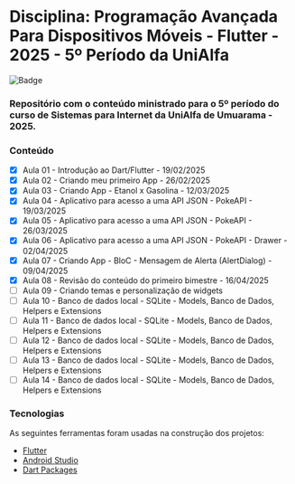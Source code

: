 # Disciplina: Programação Avançada Para Dispositivos Móveis - Flutter - 2025 - 5º Período da UniAlfa

![Badge](https://img.shields.io/badge/Marcos%20Dias%20Vendramini-Flutter-blue)

### Repositório com o conteúdo ministrado para o 5º período do curso de Sistemas para Internet da UniAlfa de Umuarama - 2025.

### Conteúdo

- [x] Aula 01 - Introdução ao Dart/Flutter - 19/02/2025
- [x] Aula 02 - Criando meu primeiro App - 26/02/2025
- [x] Aula 03 - Criando App - Etanol x Gasolina - 12/03/2025
- [x] Aula 04 - Aplicativo para acesso a uma API JSON - PokeAPI - 19/03/2025
- [x] Aula 05 - Aplicativo para acesso a uma API JSON - PokeAPI - 26/03/2025
- [x] Aula 06 - Aplicativo para acesso a uma API JSON - PokeAPI - Drawer - 02/04/2025
- [x] Aula 07 - Criando App - BloC - Mensagem de Alerta (AlertDialog) - 09/04/2025
- [x] Aula 08 - Revisão do conteúdo do primeiro bimestre - 16/04/2025
- [ ] Aula 09 - Criando temas e personalização de widgets
- [ ] Aula 10 - Banco de dados local - SQLite - Models, Banco de Dados, Helpers e Extensions
- [ ] Aula 11 - Banco de dados local - SQLite - Models, Banco de Dados, Helpers e Extensions
- [ ] Aula 12 - Banco de dados local - SQLite - Models, Banco de Dados, Helpers e Extensions
- [ ] Aula 13 - Banco de dados local - SQLite - Models, Banco de Dados, Helpers e Extensions
- [ ] Aula 14 - Banco de dados local - SQLite - Models, Banco de Dados, Helpers e Extensions

### Tecnologias

As seguintes ferramentas foram usadas na construção dos projetos:

- [Flutter](https://flutter.dev/)
- [Android Studio](https://developer.android.com/studio)
- [Dart Packages](https://pub.dev/)
